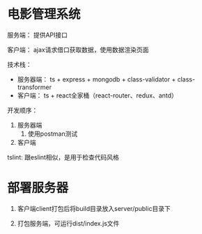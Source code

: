 <!--
 * @Author: zt zhoutao@ydmob.com
 * @Date: 2023-08-28 14:42:59
 * @LastEditors: zt zhoutao@ydmob.com
 * @LastEditTime: 2024-02-05 12:08:35
 * @FilePath: /ts-moviesys/分析.md
 * @Description: 这是默认设置,请设置`customMade`, 打开koroFileHeader查看配置 进行设置: https://github.com/OBKoro1/koro1FileHeader/wiki/%E9%85%8D%E7%BD%AE
-->
# 电影管理系统

服务端： 提供API接口

客户端： ajax请求借口获取数据，使用数据渲染页面

技术栈：

- 服务器端： ts + express + mongodb + class-validator + class-transformer
- 客户端： ts + react全家桶（react-router、redux、antd）
  
开发顺序：

1. 服务器端
   1. 使用postman测试
2. 客户端

tslint: 跟eslint相似，是用于检查代码风格

# 部署服务器

1. 客户端client打包后将build目录放入server/public目录下

2. 打包服务端，可运行dist/index.js文件
